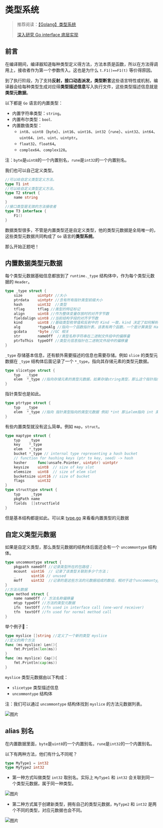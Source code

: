 # 类型系统

> 推荐阅读：[【Golang】类型系统](https://mp.weixin.qq.com/s/qQsLP5o7U8AG_phzGzbjJg)
>
> [深入研究 Go interface 底层实现](https://halfrost.com/go_interface/)

## 前言

在编译期间，编译器知道每种类型定义得方法，方法本质是函数，所以在方法得调用上，接收者作为第一个参数传入。这也是为什么 `t.F1()==F1(t)` 等价得原因。

到了执行阶段，为了支持**反射，接口动态派发，类型断言**这些语言特性或机制，编译器会给每种类型生成对应得**类型描述信息**写入执行文件，这些类型描述信息就是**类型元数据**。

以下都是 `Go` 语言的内置类型：

* 内置字符串类型：`string`。
* 内置布尔类型：`bool`.
* 内置数值类型：
  - `int8`、`uint8`（`byte`）、`int16`、`uint16`、`int32`（`rune`）、`uint32`、`int64`、`uint64`、`int`、`uint`、`uintptr`。
  - `float32`、`float64`。
  - `complex64`、`complex128`。

注：`byte`是`uint8`的一个内置别名，`rune`是`int32`的一个内置别名。

我们也可以自己定义类型。

```go
//可以给自定义类型定义方法。
type T1 int
//可以给自定义类型定义方法。
type T2 struct {
    name string
}
//接口类型是无效的方法接收者
type T3 interface {
    F1()
}
```

数据类型很多，不管是内置类型还是自定义类型，他的类型元数据是全局唯一的，这些类型元数据共同构成了 `Go` 语言的**类型系统**。

那么开始正题吧！

## 内置数据类型元数据

每个类型元数据基础信息都放到了 `runtime._type` 结构体中，作为每个类型元数据的 `Header`。

```go
type _type struct {
    size       uintptr //大小
    ptrdata    uintptr //含有所有指针类型前缀大小
    hash       uint32  //类型
    tflag      tflag //类型的特征标记
    align      uint8 //作为整体变量存放时的对齐字节数
    fieldalign uint8 //当前结构字段的对齐字节数
    kind       uint8 //基础类型枚举值和反射中的 Kind 一致，kind 决定了如何解析该类型
    alg        *typeAlg //指向一个函数指针表，该表有两个函数，一个是计算类型 Hash 函数。另一个是比较两个类型是否相同的 equal 函数
    gcdata     *byte //GC 相关
    str        nameOff  //类型名称字符串在二进制文件段中的偏移量
    ptrToThis  typeOff //类型元信息指针在二进制文件段中的偏移量
}
```

`_type` 存储基本信息，还有额外需要描述的信息也需要存储。例如 `slice` 的类型元数据在 `_type` 结构体后面记录了一个 `*_type`，指向其存储元素的类型元数据。

```go
type slicetype struct {
    typ   _type
    elem  *_type //指向存储元素的类型元数据，如果存储string类型，那么这个指针指向 string 类型的元数据
}
```

指针类型也是如此。

```go
type ptrtype struct {
    typ   _type
    elem  *_type //指向 指针类型指向的类型元数据 例如 *int 那么elem指向 int 类型的元数据
}
```

有些内置类型就没有这么简单。例如 `map`，`struct`。

```go
type maptype struct {
	typ    _type
	key    *_type
	elem   *_type
	bucket *_type // internal type representing a hash bucket
	// function for hashing keys (ptr to key, seed) -> hash
	hasher     func(unsafe.Pointer, uintptr) uintptr
	keysize    uint8  // size of key slot
	elemsize   uint8  // size of elem slot
	bucketsize uint16 // size of bucket
	flags      uint32
}
type structtype struct {
	typ     _type
	pkgPath name
	fields  []structfield
}
```

但是基本结构都是如此。可以来 [type.go](https://go.dev/src/runtime/type.go) 来看看内置类型的元数据

## 自定义类型元数据

如果是自定义类型，那么类型元数据的结构体后面还会有一个 `uncommontype` 结构体。

```go
type uncommontype struct {
    pkgpath nameOff //记录类型所在的包路径；
    mcount  uint16  // 记录了该类型关联到多少个方法；
    _       uint16 // unused
    moff    uint32  //记录的是这些方法的元数据组成的数组，相对于这个uncommontype结构体偏移了多少字节。
}
//方法元数据
type method struct {
    name nameOff // 方法名称偏移量 
    mtyp typeOff //方法的类型元数据
    ifn  textOff //fn used in interface call (one-word receiver)
    tfn  textOff //fn used for normal method call
}
```

举个例子🌰：

```go
type myslice []string //定义了一个新的类型 myslice
//定义的两个方法
func (ms myslice) Len(){
    fmt.Println(len(ms))
}
func (ms myslice) Cap(){
    fmt.Println(cap(ms))
}
```

`myslice` 类型元数据由以下构成：

* `slicetype` 类型描述信息
* `uncommontype` 结构体

注：我们可以通过 `uncommontype` 结构体找到 `myslice` 的方法元数据列表。

![图片](https://mmbiz.qpic.cn/mmbiz_png/ibjI8pEWI9L6zYKaJegOORJTgR9YoDe543OpVCTUInWcbfDosK4qObJFAPjMWGX5H1icdYE7gHUq2S2KbbpDJBKA/640?wx_fmt=png&tp=webp&wxfrom=5&wx_lazy=1&wx_co=1)

## alias 别名

在内置数据里面，`byte`是`uint8`的一个内置别名，`rune`是`int32`的一个内置别名。

以下有两种方法，他们有什么不同呢？

```go
type MyType1 = int32
type MyType2 int32
```

* 第一种方式叫做类型 `int32` 取别名。实际上 `MyType1` 和 `int32` 会关联到同一个类型元数据，属于同一种类型。

![图片](https://mmbiz.qpic.cn/mmbiz_png/ibjI8pEWI9L6zYKaJegOORJTgR9YoDe54FfpzsjyfEhRNOM8K1wfKSXRsDrLUrWfeU8SyNDx8pw2b0Jb3AOZG7A/640?wx_fmt=png&tp=webp&wxfrom=5&wx_lazy=1&wx_co=1)

* 第二种方式属于创建新类型，拥有自己的类型元数据，`MyType2` 和 `int32` 是两个不同的类型，对应元数据也会不同。

![图片](https://mmbiz.qpic.cn/mmbiz_png/ibjI8pEWI9L6zYKaJegOORJTgR9YoDe54rmcOeCBMj9LjkDERA1W4Q1dQH1ibqUbvonqZZUI1eUhDZGQLwAlfRVg/640?wx_fmt=png&tp=webp&wxfrom=5&wx_lazy=1&wx_co=1)